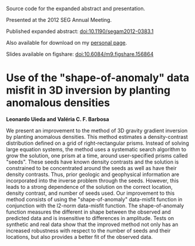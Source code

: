 Source code for the expanded abstract and presentation.

Presented at the 2012 SEG Annual Meeting.

Published expanded abstract:
[doi:10.1190/segam2012-0383.1](
http://library.seg.org/doi/abs/10.1190/segam2012-0383.1)

Also available for download on my
[personal page](http://fatiando.org/people/uieda/).

Slides available on figshare:
[doi:10.6084/m9.figshare.156864](http://dx.doi.org/10.6084/m9.figshare.156864)

# Use of the "shape-of-anomaly" data misfit in 3D inversion by planting anomalous densities

**Leonardo Uieda and Valéria C. F. Barbosa**

We present an improvement to the method of 3D gravity gradient inversion by
planting anomalous densities. This method estimates a density-contrast
distribution defined on a grid of right-rectangular prisms. Instead of solving
large equation systems, the method uses a systematic search algorithm to grow
the solution, one prism at a time, around user-specified prisms called "seeds".
These seeds have known density contrasts and the solution is constrained to be
concentrated around the seeds as well as have their density contrasts. Thus,
prior geologic and geophysical information are incorporated into the inverse
problem through the seeds. However, this leads to a strong dependence of the
solution on the correct location, density contrast, and number of seeds used.
Our improvement to this method consists of using the "shape-of-anomaly"
data-misfit function in conjunction with the l2-norm data-misfit function. The
shape-of-anomaly function measures the different in shape between the observed
and predicted data and is insensitive to differences in amplitude. Tests on
synthetic and real data show that the improved method not only has an increased
robustness with respect to the number of seeds and their locations, but also
provides a better fit of the observed data.

